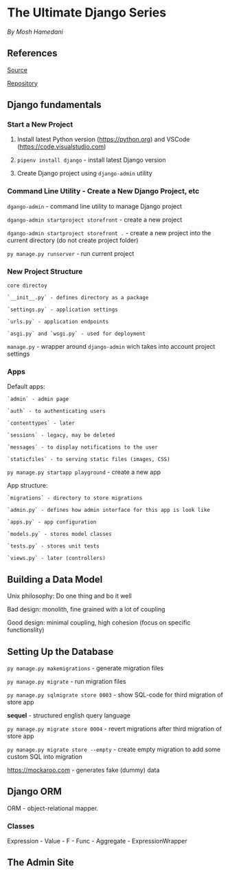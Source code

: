 # The Ultimate Django Series

*By Mosh Hamedani*


## References

[Source](https://codewithmosh.com/courses/1422300)

[Repository](https://github.com/anthonysavchenko/Storefront)


## Django fundamentals


### Start a New Project


1. Install latest Python version (https://python.org) and VSCode (https://code.visualstudio.com)

2. `pipenv install django` - install latest Django version

3. Create Django project using `django-admin` utility


### Command Line Utility - Create a New Django Project, etc

`dgango-admin` - command line utility to manage Django project

`dgango-admin startproject storefront` - create a new project

`dgango-admin startproject storefront .` - create a new project into the current directory (do not create project folder)

`py manage.py runserver` - run current project


### New Project Structure

`core directoy`

    `__init__.py` - defines directory as a package

    `settings.py` - application settings

    `urls.py` - application endpoints

    `asgi.py` and `wsgi.py` - used for deployment

`manage.py` - wrapper around `django-admin` wich takes into account project settings


### Apps

Default apps:

    `admin` - admin page

    `auth` - to authenticating users

    `contenttypes` - later

    `sessions` - legacy, may be deleted

    `messages` - to display notifications to the user

    `staticfiles` - to serving static files (images, CSS)

`py manage.py startapp playground` - create a new app

App structure:

    `migrations` - directory to store migrations

    `admin.py` - defines how admin interface for this app is look like

    `apps.py` - app configuration

    `models.py` - stores model classes

    `tests.py` - stores unit tests

    `views.py` - later (controllers)


## Building a Data Model

Unix philosophy: Do one thing and bo it well

Bad design: monolith, fine grained with a lot of coupling

Good design: minimal coupling, high cohesion (focus on specific functionslity)


## Setting Up the Database

`py manage.py makemigrations` - generate migration files

`py manage.py migrate` - run migration files

`py manage.py sqlmigrate store 0003` - show SQL-code for third migration of store app

**sequel** - structured english query language

`py manage.py migrate store 0004` - revert migrations after third migration of store app

`py manage.py migrate store --empty` - create empty migration to add some custom SQL into migration

https://mockaroo.com - generates fake (dummy) data


## Django ORM

ORM - object-relational mapper.

### Classes

Expression
    - Value
    - F
    - Func
    - Aggregate
    - ExpressionWrapper


## The Admin Site

